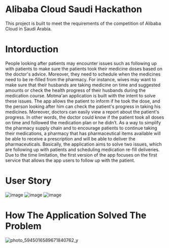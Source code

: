 # Alibaba Cloud Saudi Hackathon
This project is built to meet the requirements of the competition of Alibaba Cloud in Saudi Arabia.

# Intorduction
People looking after patients may encounter issues such as following up with patients to make sure the patients took their medicine doses based on the doctor's advice. Moreover, they need to schedule when the medicines need to be re-filled from the pharmacy. For instance, wives may want to make sure that their husbands are taking medicine on time and suggested amounts or check the health progress of their husbands during the medication course. Motma'an application is built with the intent to solve these issues. The app allows the patient to inform if he took the dose, and the person looking after him can check the patient's progress in taking his medicines. Moreover, doctors can easily view a report about the patient's progress. In other words, the doctor could know if the patient took all doses on time and followed the medication plan or he didn’t. As a way to simplify the pharmacy supply chain and to encourage patients to continue taking their medications, a pharmacy that has pharmaceutical items available will be able to receive a prescription and will be able to deliver the pharmaceuticals. Basically, the application aims to solve two issues, which are following up with patients and scheduling medication re-fill deliveries. Due to the time limitation, the first version of the app focuses on the first service that allows the app users to follow up with the patient.

# User Story 
![image](https://user-images.githubusercontent.com/30194032/214123364-504f5c7e-6468-4f02-b643-9860968d7c8d.png)
![image](https://user-images.githubusercontent.com/30194032/214123494-2d9983af-51f7-4ed1-adef-bd09e31abeed.png)
![image](https://user-images.githubusercontent.com/30194032/214123616-0a0165a0-bde9-4155-befe-69fedb44a04e.png)

# How The Application Solved The Problem
![photo_5945016589671840762_y](https://user-images.githubusercontent.com/30194032/214339834-fc530cfb-ca65-4f5d-9c28-a3b3ee9bb333.jpg)


